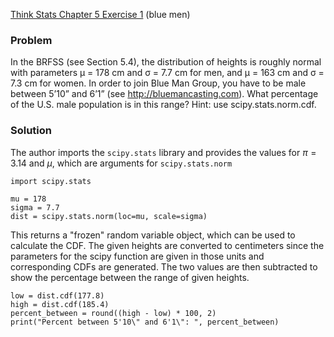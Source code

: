 [Think Stats Chapter 5 Exercise 1](http://greenteapress.com/thinkstats2/html/thinkstats2006.html#toc50) (blue men)

### Problem
In the BRFSS (see Section 5.4), the distribution of heights is roughly normal with parameters µ = 178 cm and σ = 7.7 cm for men, and µ = 163 cm and σ = 7.3 cm for women. In order to join Blue Man Group, you have to be male between 5’10” and 6’1” (see http://bluemancasting.com). What percentage of the U.S. male population is in this range? Hint: use scipy.stats.norm.cdf.

### Solution
The author imports the `scipy.stats` library and provides the values for $\pi = 3.14$ and $\mu$, which are arguments for `scipy.stats.norm`

    import scipy.stats
    
    mu = 178
    sigma = 7.7
    dist = scipy.stats.norm(loc=mu, scale=sigma)

This returns a "frozen" random variable object, which can be used to calculate the CDF. The given heights are converted to centimeters since the parameters for the scipy function are given in those units and corresponding CDFs are generated. The two values are then subtracted to show the percentage between the range of given heights.

    low = dist.cdf(177.8)
    high = dist.cdf(185.4)
    percent_between = round((high - low) * 100, 2)
    print("Percent between 5'10\" and 6'1\": ", percent_between)
